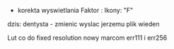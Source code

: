 - korekta wyswietlania Faktor : Ikony: "F" 



dzis:
dentysta - zmienic 
wyslac jerzemu plik
wieden

Lut co do fixed resolution
nowy marcom
err111 i err256